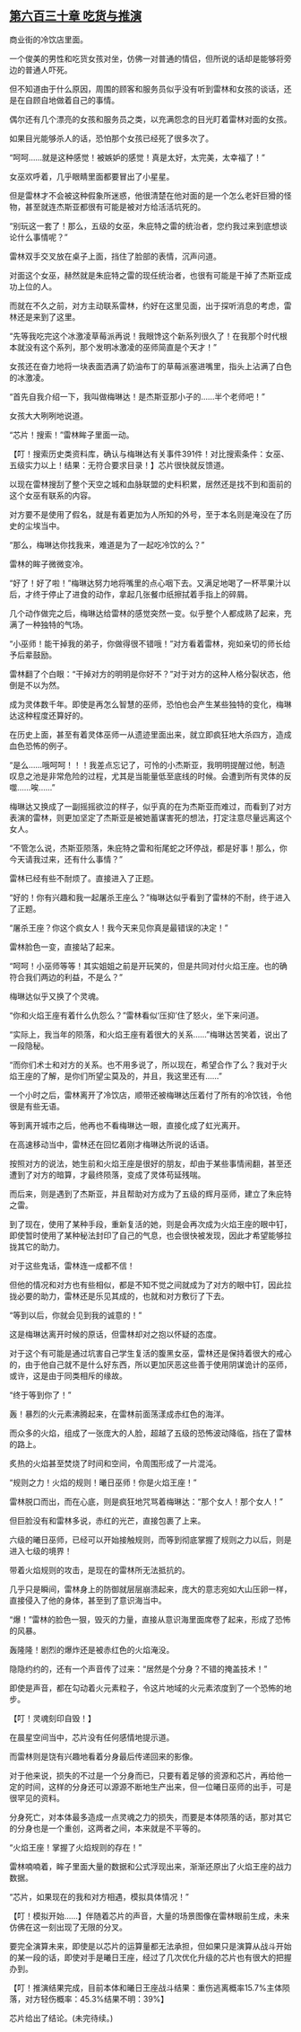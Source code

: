 ## [第六百三十章 吃货与推演](https://www.xxbiquge.com/11_11222/8977680.html)


  商业街的冷饮店里面。

  一个俊美的男性和吃货女孩对坐，仿佛一对普通的情侣，但所说的话却是能够将旁边的普通人吓死。

  但不知道由于什么原因，周围的顾客和服务员似乎没有听到雷林和女孩的谈话，还是在自顾自地做着自己的事情。

  偶尔还有几个漂亮的女孩和服务员之类，以充满怨念的目光盯着雷林对面的女孩。

  如果目光能够杀人的话，恐怕那个女孩已经死了很多次了。

  “呵呵……就是这种感觉！被嫉妒的感觉！真是太好，太完美，太幸福了！”

  女巫欢呼着，几乎眼睛里面都要冒出了小星星。

  但是雷林才不会被这种假象所迷惑，他很清楚在他对面的是一个怎么老奸巨猾的怪物，甚至就连杰斯亚都很有可能是被对方给活活坑死的。

  “别玩这一套了！那么，五级的女巫，朱庇特之雷的统治者，您约我过来到底想谈论什么事情呢？”

  雷林双手交叉放在桌子上面，挡住了脸部的表情，沉声问道。

  对面这个女巫，赫然就是朱庇特之雷的现任统治者，也很有可能是干掉了杰斯亚成功上位的人。

  而就在不久之前，对方主动联系雷林，约好在这里见面，出于探听消息的考虑，雷林还是来到了这里。

  “先等我吃完这个冰激凌草莓派再说！我眼馋这个新系列很久了！在我那个时代根本就没有这个系列，那个发明冰激凌的巫师简直是个天才！”

  女孩还在奋力地将一块表面洒满了奶油布丁的草莓派塞进嘴里，指头上沾满了白色的冰激凌。

  “首先自我介绍一下，我叫做梅琳达！是杰斯亚那小子的……半个老师吧！”

  女孩大大咧咧地说道。

  “芯片！搜索！”雷林眸子里面一动。

  【叮！搜索历史类资料库，确认与梅琳达有关事件391件！对比搜索条件：女巫、五级实力以上！结果：无符合要求目录！】芯片很快就反馈道。

  以现在雷林搜刮了整个天空之城和血脉联盟的史料积累，居然还是找不到和面前的这个女巫有联系的内容。

  对方要不是使用了假名，就是有着更加为人所知的外号，至于本名则是淹没在了历史的尘埃当中。

  “那么，梅琳达你找我来，难道是为了一起吃冷饮的么？”

  雷林的眸子微微变冷。

  “好了！好了啦！”梅琳达努力地将嘴里的点心咽下去。又满足地喝了一杯苹果汁以后，才终于停止了进食的动作，拿起几张餐巾纸擦拭着手指上的碎屑。

  几个动作做完之后，梅琳达给雷林的感觉突然一变。似乎整个人都成熟了起来，充满了一种独特的气场。

  “小巫师！能干掉我的弟子，你做得很不错哦！”对方看着雷林，宛如亲切的师长给予后辈鼓励。

  雷林翻了个白眼：“干掉对方的明明是你好不？”对于对方的这种人格分裂状态，他倒是不以为然。

  成为灵体数千年。即使是再怎么智慧的巫师，恐怕也会产生某些独特的变化，梅琳达这种程度还算好的。

  在历史上面，甚至有着灵体巫师一从遗迹里面出来，就立即疯狂地大杀四方，造成血色恐怖的例子。

  “是么……哦呵呵！！！我差点忘记了，可怜的小杰斯亚，我明明提醒过他，制造叹息之池是非常危险的过程，尤其是当能量低至底线的时候。会遭到所有灵体的反噬……唉……”

  梅琳达又换成了一副摇摇欲泣的样子，似乎真的在为杰斯亚而难过，而看到了对方表演的雷林，则更加坚定了杰斯亚是被她蓄谋害死的想法，打定注意尽量远离这个女人。

  “不管怎么说，杰斯亚陨落，朱庇特之雷和衔尾蛇之环停战，都是好事！那么，你今天请我过来，还有什么事情？”

  雷林已经有些不耐烦了。直接进入了正题。

  “好的！你有兴趣和我一起屠杀王座么？”梅琳达似乎看到了雷林的不耐，终于进入了正题。

  “屠杀王座？你这个疯女人！我今天来见你真是最错误的决定！”

  雷林脸色一变，直接站了起来。

  “呵呵！小巫师等等！其实姐姐之前是开玩笑的，但是共同对付火焰王座。也的确符合我们两边的利益，不是么？”

  梅琳达似乎又换了个灵魂。

  “你和火焰王座有着什么仇怨么？”雷林看似‘压抑’住了怒火，坐下来问道。

  “实际上，我当年的陨落，和火焰王座有着很大的关系……”梅琳达苦笑着，说出了一段隐秘。

  “而你们术士和对方的关系。也不用多说了，所以现在，希望合作了么？我对于火焰王座的了解，是你们所望尘莫及的，并且，我这里还有……”

  一个小时之后，雷林离开了冷饮店，顺带还被梅琳达压着付了所有的冷饮钱，令他很是有些无语。

  等到离开城市之后，他再也不看梅琳达一眼，直接化成了虹光离开。

  在高速移动当中，雷林还在回忆着刚才梅琳达所说的话语。

  按照对方的说法，她生前和火焰王座是很好的朋友，却由于某些事情闹翻，甚至还遭到了对方的暗算，才最终陨落，变成了灵体苟延残喘。

  而后来，则是遇到了杰斯亚，并且帮助对方成为了五级的辉月巫师，建立了朱庇特之雷。

  到了现在，使用了某种手段，重新复活的她，则是会再次成为火焰王座的眼中钉，即使暂时使用了某种秘法封印了自己的气息，也会很快被发现，因此才希望能够拉拢其它的助力。

  对于这些鬼话，雷林连一成都不信！

  但他的情况和对方也有些相似，都是不知不觉之间就成为了对方的眼中钉，因此拉拢必要的助力，雷林还是乐见其成的，也就和对方敷衍了下去。

  “等到以后，你就会见到我的诚意的！”

  这是梅琳达离开时候的原话，但雷林却对之抱以怀疑的态度。

  对于这个有可能是通过坑害自己学生复活的腹黑女巫，雷林还是保持着很大的戒心的，由于他自己就不是什么好东西，所以更加厌恶这些善于使用阴谋诡计的巫师，或许，这是由于同类相斥的缘故。

  “终于等到你了！”

  轰！暴烈的火元素沸腾起来，在雷林前面荡漾成赤红色的海洋。

  而众多的火焰，组成了一张庞大的人脸，超越了五级的恐怖波动降临，挡在了雷林的路上。

  炙热的火焰甚至焚烧了时间和空间，令周围形成了一片混沌。

  “规则之力！火焰的规则！曦日巫师！你是火焰王座！”

  雷林脱口而出，而在心底，则是疯狂地咒骂着梅琳达：“那个女人！那个女人！”

  但巨脸没有和雷林多说，赤红的光芒，直接包裹了上来。

  六级的曦日巫师，已经可以开始接触规则，而等到彻底掌握了规则之力以后，则是进入七级的境界！

  带着火焰规则的攻击，是现在的雷林所无法抵抗的。

  几乎只是瞬间，雷林身上的防御就层层崩溃起来，庞大的意志宛如大山压卵一样，直接侵入了他的身体，甚至到了意识海当中。

  “爆！”雷林的脸色一狠，毁灭的力量，直接从意识海里面席卷了起来，形成了恐怖的风暴。

  轰隆隆！剧烈的爆炸还是被赤红色的火焰淹没。

  隐隐约约的，还有一个声音传了过来：“居然是个分身？不错的掩盖技术！”

  即使是声音，都在勾动着火元素粒子，令这片地域的火元素浓度到了一个恐怖的地步。

  【叮！灵魂刻印自毁！】

  在晨星空间当中，芯片没有任何感情地提示道。

  而雷林则是饶有兴趣地看着分身最后传递回来的影像。

  对于他来说，损失的不过是一个分身而已，只要有着足够的资源和芯片，再给他一定的时间，这样的分身还可以源源不断地生产出来，但一位曦日巫师的出手，可是很罕见的资料。

  分身死亡，对本体最多造成一点灵魂之力的损失，而要是本体陨落的话，那对其它的分身也是一个重创，这两者之间，本来就是不平等的。

  “火焰王座！掌握了火焰规则的存在！”

  雷林喃喃着，眸子里面大量的数据和公式浮现出来，渐渐还原出了火焰王座的战力数据。

  “芯片，如果现在的我和对方相遇，模拟具体情况！”

  【叮！模拟开始……】伴随着芯片的声音，大量的场景图像在雷林眼前生成，未来仿佛在这一刻出现了无限的分叉。

  要完全演算未来，即使是以芯片的运算量都无法承担，但如果只是演算从战斗开始的某一段的话，即使对手是曦日王座，经过了几次优化升级的芯片也有很大的把握办到。

  【叮！推演结果完成，目前本体和曦日王座战斗结果：重伤逃离概率15.7%主体陨落，对方轻伤概率：45.3%结果不明：39%】

  芯片给出了结论。(未完待续。)
